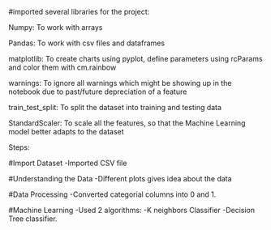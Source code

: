 #imported several libraries for the project:

Numpy: To work with arrays

Pandas: To work with csv files and dataframes

matplotlib: To create charts using pyplot, define parameters using rcParams and color them with cm.rainbow

warnings: To ignore all warnings which might be showing up in the notebook due to past/future depreciation of a feature

train_test_split: To split the dataset into training and testing data

StandardScaler: To scale all the features, so that the Machine Learning model better adapts to the dataset

Steps:

#Import Dataset
-Imported CSV file

#Understanding the Data
-Different plots gives idea about the data

#Data Processing
-Converted categorial columns into 0 and 1.

#Machine Learning
-Used 2 algorithms:
  -K neighbors Classifier
  -Decision Tree classifier.
